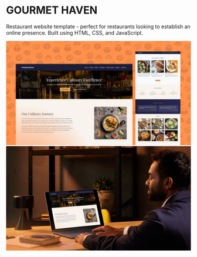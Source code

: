 # GOURMET HAVEN 

Restaurant website template - perfect for restaurants looking to establish an online presence. Built using HTML, CSS, and JavaScript.

![Demo Image](demo1.jpg)
![Demo Image](demo2.jpg)
